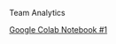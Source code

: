 Team Analytics

[Google Colab Notebook #1](https://colab.research.google.com/drive/1OPN8xrgMpJr2AKiW0ddjOw_R4rA3OmwM?usp=sharing)
